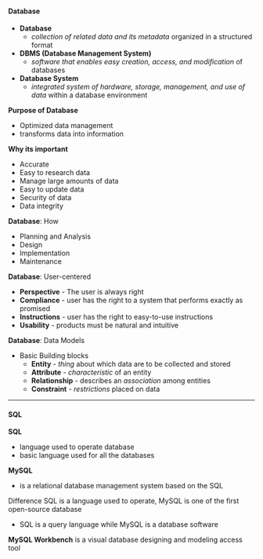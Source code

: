 #### Database
- **Database**
	- *collection of related data and its metadata* organized in a structured format
- **DBMS (Database Management System)**
	- *software that enables easy creation, access, and modification* of databases
- **Database System**
	- *integrated system of hardware, storage, management, and use of data* within a database environment

**Purpose of Database**
- Optimized data management
- transforms data into information

**Why its important**
- Accurate
- Easy to research data
- Manage large amounts of data
- Easy to update data
- Security of data
- Data integrity

**Database**: How
- Planning and Analysis
- Design
- Implementation
- Maintenance

**Database**: User-centered
- **Perspective** - The user is always right
- **Compliance** - user has the right to a system that performs exactly as promised
- **Instructions** - user has the right to easy-to-use instructions
- **Usability** - products must be natural and intuitive

**Database**: Data Models
- Basic Building blocks 
	- **Entity**
			- *thing* about which data are to be collected and stored
	- **Attribute**
			- *characteristic* of an entity
	- **Relationship**
			- describes an *association* among entities
	- **Constraint**
			- *restrictions* placed on data

--- 
#### SQL
**SQL**
- language used to operate database
- basic language used for all the databases

**MySQL**
- is a relational database management system based on the SQL

Difference 
SQL is a language used to operate, MySQL is one of the first open-source database
- SQL is a query language while MySQL is a database software

**MySQL Workbench** is a visual database designing and modeling access tool